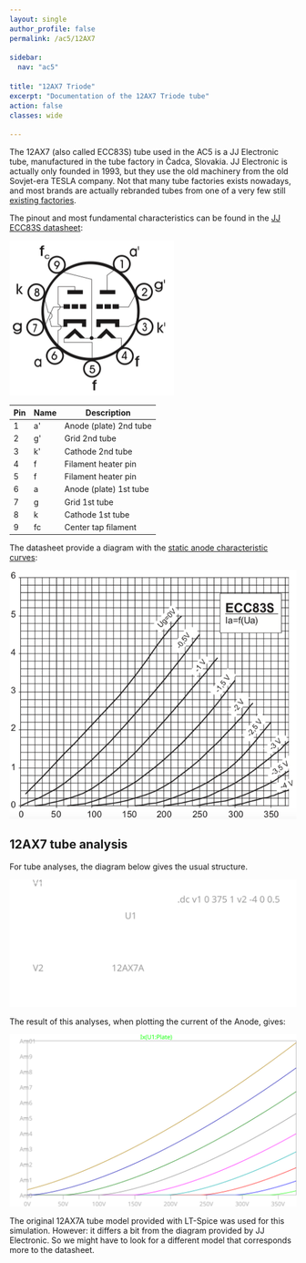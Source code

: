 ```yaml
---
layout: single
author_profile: false
permalink: /ac5/12AX7

sidebar:
  nav: "ac5"

title: "12AX7 Triode"
excerpt: "Documentation of the 12AX7 Triode tube"
action: false
classes: wide

---
```

The 12AX7 (also called ECC83S) tube used in the AC5 is a JJ Electronic tube, manufactured in the tube factory in Čadca, Slovakia. JJ Electronic is actually only founded in 1993, but they use the old machinery from the old Sovjet-era TESLA company. Not that many tube factories exists nowadays, and most brands are actually rebranded tubes from one of a very few still [existing factories](https://hackaday.com/2020/08/06/just-who-makes-tubes-these-days/).

The pinout and most fundamental characteristics can be found in the [JJ ECC83S datasheet](https://www.jj-electronic.com/images/stories/product/preamplifying_tubes/pdf/ecc83s.pdf):

![](/assets/images/ac5/12ax7-pinout.png)

|Pin|Name| Description |
|---|----|-------------|
| 1 | a' | Anode (plate) 2nd tube|
| 2 | g' | Grid 2nd tube |
| 3 | k' | Cathode 2nd tube |
| 4 | f  | Filament heater pin |
| 5 | f  | Filament heater pin |
| 6 | a  | Anode (plate) 1st tube |
| 7 | g  | Grid 1st tube |
| 8 | k  | Cathode 1st tube |
| 9 | fc | Center tap filament |

The datasheet provide a diagram with the [static anode characteristic curves](https://www.electronics-notes.com/articles/electronic_components/valves-tubes/triode-valve-vacuum-tube-formula-theory.php):

![](/assets/images/ac5/jj-12AX7-plot.png)

## 12AX7 tube analysis

For tube analyses, the diagram below gives the usual structure.

![](/assets/images/ac5/12ax7.svg)

The result of this analyses, when plotting the current of the Anode, gives:

![](/assets/images/ac5/spice-12AX7-plot.svg)

The original 12AX7A tube model provided with LT-Spice was used for this simulation. However: it differs a bit from the diagram provided by JJ Electronic. So we might have to look for a different model that corresponds more to the datasheet.

